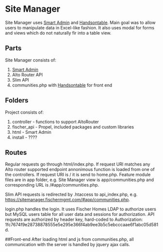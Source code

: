 # Site Manager

Site Manager uses [Smart Admin](https://wrapbootstrap.com/theme/smartadmin-responsive-webapp-WB0573SK0) and [Handsontable](https://handsontable.com/). Main goal was to allow users to manipulate data in Excel-like fashion.
It also uses modal for forms and views which do not naturally fir into a table view.


## Parts
Site Manager consists of:
1. [Smart Admin](https://wrapbootstrap.com/theme/smartadmin-responsive-webapp-WB0573SK0)
2. Alto Router API
3. Slim API
4. communities.php with [Handsontable](https://handsontable.com/) for front end


## Folders
Project consists of:
1. controller - functions to support AltoRouter
2. fischer_api - Propel, included packages and custom libraries
3. html - Smart Admin
4. install - ????


## Routes
Regular requests go through html/index.php.
If request URI matches any Alto router supported endpoint annonimous function is loaded from one of the controllers.
If request URI is / it is send to home.php. Feature module files are in app folder, e.g. Site Manager view is app/communities.php and corresponding URL is /#app/communities.php.

Slim API requests is redirected by .htaccess to api_index.php, e.g. https://sitemanager.fischermgmt.com/#app/communities.php.

login.php handles the login. It uses Fischer Homes LDAP to authorize users but MySQL users table for all user data and sessions for authorization.
API requests are authorized by header key, hard-coded to Authorization: 1fc7674f9e28738878555e5e295e366f4ab9ee3b5c5ebcccaae6f1abc05d581d.


##Front-end
After loading html and js from communities.php, all communication with the server is handled by jquery ajax calls.